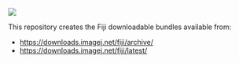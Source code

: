 [![](https://travis-ci.com/fiji/fiji-builds.svg?branch=master)](https://travis-ci.com/fiji/fiji-builds)

This repository creates the Fiji downloadable bundles available from:

* https://downloads.imagej.net/fiji/archive/
* https://downloads.imagej.net/fiji/latest/
